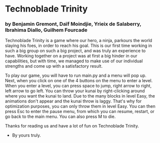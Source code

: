 # Technoblade Trinity
### by Benjamin Gremont, Daïf Moindjie, Yrieix de Salaberry, Ibrahima Diallo, Guilhem Fourcade

Technoblade Trinity is a game where our hero, a ninja, parkours the world slaying his foes, in order to reach his goal. This is our first time working in such a big group on such a big project, and was truly an experience to have. Working together on a project was at first a big hinder in our capabilities, but with time, we managed to make use of our individual strengths and come up with a satisfactory result.

To play our game, you will have to run main.py and a menu will pop up. Next, when you click on one of the 4 buttons on the menu to enter a level. When you enter a level, you can press space to jump, right arrow to right, left arrow to go left. You can throw your kunai by right-clicking around where you want the kunai to land. Due to the many blocks in level Easy, the animations don't appear and the kunai throw is laggy. That's why for optimization purposes, you can only throw them in level Easy. You can then press Esc to enter the pause menu, from which you can resume, restart, or go back   to the main menu. You can also press M to die.

Thanks for reading us and have a lot of fun on Technoblade Trinity.

-  By yours truly.